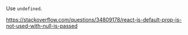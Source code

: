 Use `undefined`.

https://stackoverflow.com/questions/34809178/react-js-default-prop-is-not-used-with-null-is-passed